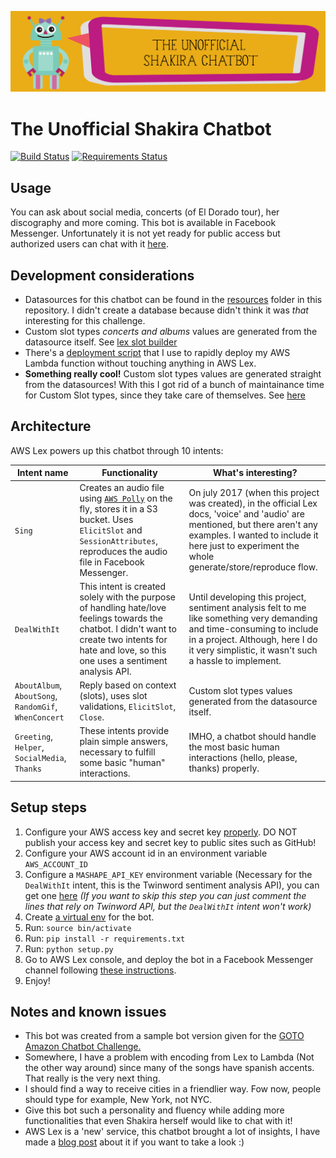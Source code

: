 ![The unofficial Shakira Chatbot](graphics/banner.jpg)

# The Unofficial Shakira Chatbot

[![Build Status][travisci-badge]][travisci-builds] 
[![Requirements Status][requiresio-badge]][requiresio-url]

## Usage

You can ask about social media, concerts (of El Dorado tour), her discography and more coming.
This bot is available in Facebook Messenger. Unfortunately it is not yet ready for public access but authorized users can chat with it [here][chatbot].

## Development considerations

* Datasources for this chatbot can be found in the [resources](resources) folder in this repository. I didn't create a database because didn't think it was _that_ interesting for this challenge.
* Custom slot types _concerts and albums_ values are generated from the datasource itself. See [lex slot builder](chatbot/lex_slot_builder.py)  
* There's a [deployment script](deploy.sh) that I use to rapidly deploy my AWS Lambda function without touching anything in AWS Lex.
* **Something really cool!** Custom slot types values are generated straight from the datasources! With this I got rid of a bunch of maintainance time for Custom Slot types, since they take care of themselves. See [here](setup.py#L218) 

## Architecture 

AWS Lex powers up this chatbot through 10 intents:

| Intent name                                           | Functionality                                                                                                                                                                                        | What's interesting?                                                                                                                                                                                                                             |
|-------------------------------------------------------|------------------------------------------------------------------------------------------------------------------------------------------------------------------------------------------------------|-------------------------------------------------------------------------------------------------------------------------------------------------------------------------------------------------------------------------------------------------|
| `Sing`                                                | Creates an audio file using [`AWS Polly`][aws-polly] on the fly, stores it in a S3 bucket. Uses `ElicitSlot` and `SessionAttributes`, reproduces the audio file in Facebook Messenger.               | On july 2017 (when this project was created), in the official Lex docs, 'voice' and 'audio' are mentioned, but there aren't any examples. I wanted to include it here just to experiment the whole generate/store/reproduce flow.               |
| `DealWithIt`                                          | This intent is created solely with the purpose of handling hate/love feelings towards the chatbot. I didn't want to create two intents for hate and love, so this one uses a sentiment analysis API. | Until developing this project, sentiment analysis felt to me like something very demanding and time-consuming to include in a project. Although, here I do it very simplistic, it wasn't such a hassle to implement.                            |
| `AboutAlbum`, `AboutSong`, `RandomGif`, `WhenConcert` | Reply based on context (slots), uses slot validations, `ElicitSlot`, `Close`.                                                                                                                        | Custom slot types values generated from the datasource itself.                                                                                                                                                                                  |
| `Greeting`, `Helper`, `SocialMedia`, `Thanks`         | These intents provide plain simple answers, necessary to fulfill some basic "human" interactions.                                                                                                    | IMHO, a chatbot should handle the most basic human interactions (hello, please, thanks) properly.                                                                                                                                               |

## Setup steps

1. Configure your AWS access key and secret key [properly][credentials]. DO NOT publish your access key and secret key to public sites such as GitHub!
2. Configure your AWS account id in an environment variable `AWS_ACCOUNT_ID`
3. Configure a `MASHAPE_API_KEY` environment variable (Necessary for the `DealWithIt` intent, this is the Twinword sentiment analysis API), you can get one [here][mashable-twinword-api-key] 
   _(If you want to skip this step you can just comment the lines that rely on Twinword API, but the `DealWithIt` intent won't work)_ 
4. Create [a virtual env][virtualenv] for the bot. 
5. Run: `source bin/activate`
6. Run: `pip install -r requirements.txt`
7. Run: `python setup.py`
8. Go to AWS Lex console, and deploy the bot in a Facebook Messenger channel following [these instructions][facebook-deploy].
9. Enjoy!

## Notes and known issues

* This bot was created from a sample bot version given for the [GOTO Amazon Chatbot Challenge.][hackathon-main]
* Somewhere, I have a problem with encoding from Lex to Lambda (Not the other way around) since many of the songs have spanish accents. That really is the very next thing.
* I should find a way to receive cities in a friendlier way. Fow now, people should type for example, New York, not NYC.
* Give this bot such a personality and fluency while adding more functionalities that even Shakira herself would like to chat with it!
* AWS Lex is a 'new' service, this chatbot brought a lot of insights, I have made a [blog post][blog-post] about it if you want to take a look :) 

[aws-polly]: https://aws.amazon.com/polly
[blog-post]: https://medium.com/@lorena.salamanca/aws-lex-insights-after-building-my-shakira-chatbot-663f71967902
[chatbot]: https://www.messenger.com/t/484930695187800
[credentials]: http://docs.aws.amazon.com/cli/latest/userguide/cli-chap-getting-started.html
[facebook-deploy]: http://docs.aws.amazon.com/lex/latest/dg/fb-bot-association.html
[hackathon-main]: http://www.amazondcn.com/challenge/index.html
[mashable-twinword-api-key]: https://market.mashape.com/twinword/sentiment-analysis-free
[requiresio-badge]: https://requires.io/github/imTachu/ShakiraChatbot/requirements.svg?branch=master
[requiresio-url]: https://requires.io/github/imTachu/ShakiraChatbot/requirements/?branch=master
[travisci-badge]: https://travis-ci.org/imTachu/ShakiraChatbot.svg?branch=master
[travisci-builds]: https://travis-ci.org/imTachu/ShakiraChatbot's
[virtualenv]: http://python-guide-pt-br.readthedocs.io/en/latest/dev/virtualenvs/

